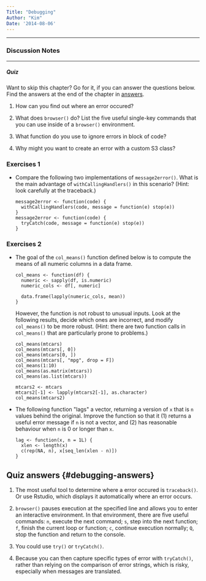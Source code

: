 ```yaml
---
Title: "Debugging"
Author: "Kim"
Date: '2014-08-06'
---
```


***

### Discussion Notes



***

##### Quiz

Want to skip this chapter? Go for it, if you can answer the questions below. Find the answers at the end of the chapter in [answers](#debugging-answers).

1. How can you find out where an error occured?

1. What does `browser()` do? List the five useful single-key commands
   that you can use inside of a `browser()` environment.
   
1. What function do you use to ignore errors in block of code?

1. Why might you want to create an error with a custom S3 class?



### Exercises 1

* Compare the following two implementations of `message2error()`. What is the
  main advantage of `withCallingHandlers()` in this scenario? (Hint: look
  carefully at the traceback.)

    ```{r}
    message2error <- function(code) {
      withCallingHandlers(code, message = function(e) stop(e))
    }
    message2error <- function(code) {
      tryCatch(code, message = function(e) stop(e))
    }
    ```


### Exercises 2

* The goal of the `col_means()` function defined below is to compute the means
  of all numeric columns in a data frame.

    ```{r}
    col_means <- function(df) {
      numeric <- sapply(df, is.numeric)
      numeric_cols <- df[, numeric]

      data.frame(lapply(numeric_cols, mean))
    }
    ```

    However, the function is not robust to unusual inputs. Look at
    the following results, decide which ones are incorrect, and modify
    `col_means()` to be more robust. (Hint: there are two function calls
    in `col_means()` that are particularly prone to problems.)

    ```{r, eval = FALSE}
    col_means(mtcars)
    col_means(mtcars[, 0])
    col_means(mtcars[0, ])
    col_means(mtcars[, "mpg", drop = F])
    col_means(1:10)
    col_means(as.matrix(mtcars))
    col_means(as.list(mtcars))

    mtcars2 <- mtcars
    mtcars2[-1] <- lapply(mtcars2[-1], as.character)
    col_means(mtcars2)
    ```

* The following function "lags" a vector, returning a version of `x` that is `n`
  values behind the original. Improve the function so that it (1) returns a
  useful error message if `n` is not a vector, and (2) has reasonable behaviour
  when `n` is 0 or longer than `x`.

    ```{r}
    lag <- function(x, n = 1L) {
      xlen <- length(x)
      c(rep(NA, n), x[seq_len(xlen - n)])
    }
    ```



## Quiz answers {#debugging-answers}

1. The most useful tool to determine where a error occured is `traceback()`.
   Or use Rstudio, which displays it automatically where an error occurs.
   
1. `browser()` pauses execution at the specified line and allows you to
   enter an interactive environment. In that environment, there are five
   useful commands: `n`, execute the next command; `s`, step into the 
   next function; `f`, finish the current loop or function; `c`, continue
   execution normally; `Q`, stop the function and return to the console.
   
1. You could use `try()` or `tryCatch()`.

1. Because you can then capture specific types of error with `tryCatch()`,
   rather than relying on the comparison of error strings, which is risky,
   especially when messages are translated.
